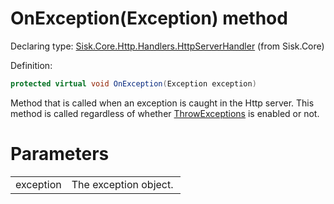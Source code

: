 <!--

Copyrights 2023 Sisk Framework - CypherPotato
Published under MIT license

!!! DO NOT EDIT THIS FILE !!!
This file was generated by a tool in the Sisk package. To edit the information in this documentation,
edit the XML documentation present in the Sisk source code.

-->


# OnException(Exception) method

Declaring type: [Sisk.Core.Http.Handlers.HttpServerHandler](/read?q=/contents/spec/Sisk.Core.Http.Handlers.HttpServerHandler.md) (from Sisk.Core)


Definition:

```cs
protected virtual void OnException(Exception exception)
```

Method that is called when an exception is caught in the Http server. This method is called regardless of whether <a href="/read?q=/contents/spec/Sisk.Core.Http.HttpServerConfiguration.md">ThrowExceptions</a> is enabled or not.


# Parameters

<table>
    <tbody>
<tr>
    <td width="33%">exception</td>
    <td>The exception object.</td>
</tr>
    </tbody>
</table>
